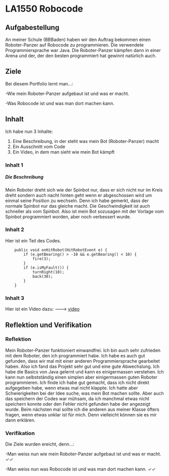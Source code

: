 # LA1550 Robocode



## Aufgabestellung 

An meiner Schule (BBBaden) haben wir den Auftrag bekommen einen Roboter-Panzer auf Robocode zu programmieren. Die verwendete Programmiersprache war Java. Die Roboter-Panzer kämpfen dann in einer Arena und der, der den besten programmiert hat gewinnt natürlich auch.

## Ziele

Bei diesem Portfolio lernt man...:

-Wie mein Roboter-Panzer aufgebaut ist und was er macht.

-Was Robocode ist und was man dort machen kann. 



## Inhalt
Ich habe nun 3 Inhalte:
1. Eine Beschreibung, in der steht was mein Bot (Roboter-Panzer) macht
2. Ein Ausschnitt vom Code
3. Ein Video, in dem man sieht wie mein Bot kämpft

### Inhalt 1

##### Die Beschreibung
Mein Roboter dreht sich wie der Spinbot nur, dass er sich nicht nur im Kreis dreht sondern auch nacht hinten geht wenn er abgeschossen wird um einmal seine Position zu wechseln. Denn ich habe gemerkt, dass der normale Spinbot nur das gleiche macht. Die Geschwindigkeit ist auch schneller als vom Spinbot. Also ist mein Bot sozusagen mit der Vorlage vom Spinbot programmiert worden, aber noch verbessert wurde.
### Inhalt 2

Hier ist ein Teil des Codes. 

```
	public void onHitRobot(HitRobotEvent e) {
		if (e.getBearing() > -10 && e.getBearing() < 10) {
			fire(3);
		}
		if (e.isMyFault()) {
			turnRight(10);
			back(30);
		}
	}
```

### Inhalt 3
Hier ist ein Video dazu: ---> [video](https://www.youtube.com/watch?v=dNQJzpOq0M0)

## Reflektion und Verifikation

### Reflektion
Mein Roboter-Panzer funktioniert einwandfrei. Ich bin auch sehr zufrieden mit dem Roboter, den ich programmiert habe. Ich habe es auch gut gefunden, dass wir mal mit einer anderen Programmiersprache gearbeitet haben. Also ich fand das Projekt sehr gut und eine gute Abwechslung.
Ich habe die Basics von Java gelernt und kann es einigermassen verstehen. Ich kann nun selbstständig einen simplen aber einigermassen guten Roboter programmieren.
Ich finde ich habe gut gemacht, dass ich nicht direkt aufgegeben habe, wenn etwas mal nicht klappte.
Ich hatte aber Schwierigkeiten bei der Idee suche, was mein Bot machen sollte. Aber auch das speichern der Codes war mühsam, da ich manchmal etwas nicht speichern konnte oder den Fehler nicht gefunden habe der angezeigt wurde.
Beim nächsten mal sollte ich die anderen aus meiner Klasse öfters fragen, wenn etwas unklar ist für mich. Denn vielleicht können sie es mir dann erklären.

### Verifikation 
Die Ziele wurden ereicht, denn...:

-Man weiss nun wie mein Roboter-Panzer aufgebaut ist und was er macht. ✓✓

-Man weiss nun was Robocode ist und was man dort machen kann. ✓✓




